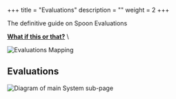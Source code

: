 +++
title = "Evaluations"
description = ""
weight = 2
+++
 
 The definitive guide on Spoon Evaluations

[__What if this or that?__](#gothere)   \

 <!--more-->

![Evaluations Mapping](/images/AppAdmin/Evaluations.png)

## Evaluations
 ![Diagram of main System sub-page](/images/AppAdmin/EvaluationMapping.png)


<a name=""></a>
